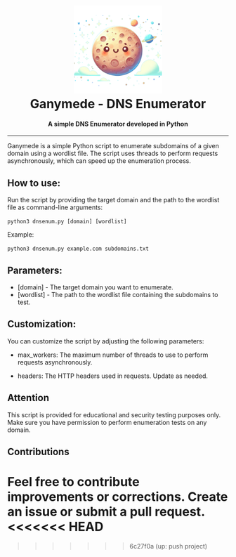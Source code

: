 <h1 align="center">
  <br>
  <img src="ganymede.png" width="200">
  <br>
  Ganymede - DNS Enumerator
  <br>
</h1>

<h4 align="center"> A simple DNS Enumerator developed in Python </h4>

---

Ganymede is a simple Python script to enumerate subdomains of a given domain using a wordlist file. The script uses threads to perform requests asynchronously, which can speed up the enumeration process.

## How to use:
Run the script by providing the target domain and the path to the wordlist file as command-line arguments:

``` python3 dnsenum.py [domain] [wordlist] ``` 

Example:

``` python3 dnsenum.py example.com subdomains.txt ``` 

## Parameters:

* [domain] - The target domain you want to enumerate.
* [wordlist] - The path to the wordlist file containing the subdomains to test.

## Customization:
You can customize the script by adjusting the following parameters:

* max_workers: The maximum number of threads to use to perform requests asynchronously.

* headers: The HTTP headers used in requests. Update as needed.

## Attention
This script is provided for educational and security testing purposes only. Make sure you have permission to perform enumeration tests on any domain.

## Contributions
Feel free to contribute improvements or corrections. Create an issue or submit a pull request.
<<<<<<< HEAD
=======

>>>>>>> 6c27f0a (up: push project)
